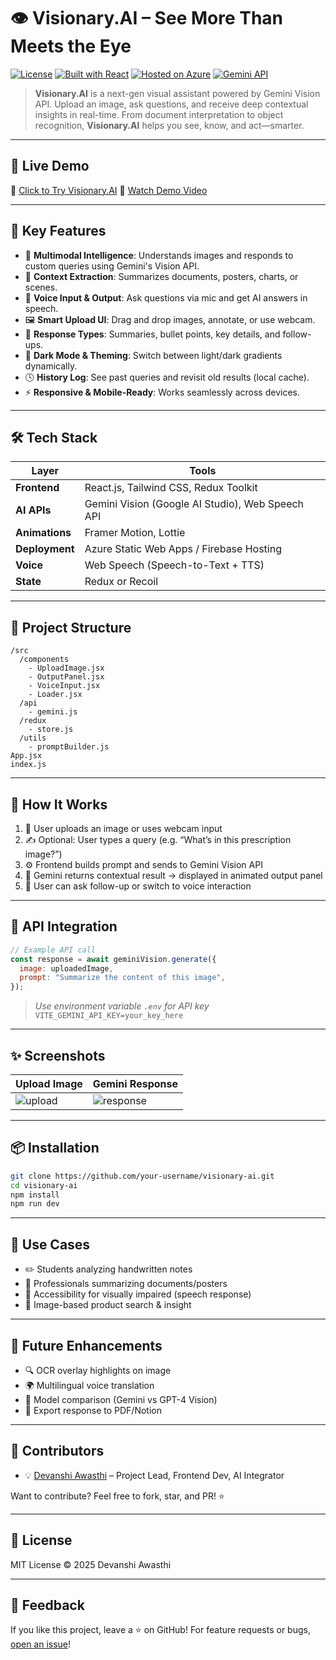 # 👁️ Visionary.AI – See More Than Meets the Eye

[![License](https://img.shields.io/badge/license-MIT-blue.svg)](#license)
[![Built with React](https://img.shields.io/badge/built%20with-React-blue)](#tech-stack)
[![Hosted on Azure](https://img.shields.io/badge/hosted%20on-Azure-blueviolet)](#deployment)
[![Gemini API](https://img.shields.io/badge/powered%20by-Gemini%20Vision-lightgreen)](#api-integration)

> **Visionary.AI** is a next-gen visual assistant powered by Gemini Vision API. Upload an image, ask questions, and receive deep contextual insights in real-time. From document interpretation to object recognition, **Visionary.AI** helps you see, know, and act—smarter.

---

## 🚀 Live Demo

🔗 [Click to Try Visionary.AI](#)
🎥 [Watch Demo Video](#)

---

## 📸 Key Features

* 🧠 **Multimodal Intelligence**: Understands images and responds to custom queries using Gemini's Vision API.
* 📄 **Context Extraction**: Summarizes documents, posters, charts, or scenes.
* 🎤 **Voice Input & Output**: Ask questions via mic and get AI answers in speech.
* 🖼️ **Smart Upload UI**: Drag and drop images, annotate, or use webcam.
* 🧾 **Response Types**: Summaries, bullet points, key details, and follow-ups.
* 🌙 **Dark Mode & Theming**: Switch between light/dark gradients dynamically.
* 🕓 **History Log**: See past queries and revisit old results (local cache).
* ⚡ **Responsive & Mobile-Ready**: Works seamlessly across devices.

---

## 🛠️ Tech Stack

| Layer          | Tools                                            |
| -------------- | ------------------------------------------------ |
| **Frontend**   | React.js, Tailwind CSS, Redux Toolkit            |
| **AI APIs**    | Gemini Vision (Google AI Studio), Web Speech API |
| **Animations** | Framer Motion, Lottie                            |
| **Deployment** | Azure Static Web Apps / Firebase Hosting         |
| **Voice**      | Web Speech (Speech-to-Text + TTS)                |
| **State**      | Redux or Recoil                                  |

---

## 📂 Project Structure

```
/src
  /components
    - UploadImage.jsx
    - OutputPanel.jsx
    - VoiceInput.jsx
    - Loader.jsx
  /api
    - gemini.js
  /redux
    - store.js
  /utils
    - promptBuilder.js
App.jsx
index.js
```

---

## 🧪 How It Works

1. 📄 User uploads an image or uses webcam input
2. ✍️ Optional: User types a query (e.g. “What’s in this prescription image?”)
3. ⚙️ Frontend builds prompt and sends to Gemini Vision API
4. 🧠 Gemini returns contextual result → displayed in animated output panel
5. 🔀 User can ask follow-up or switch to voice interaction

---

## 🔐 API Integration

```js
// Example API call
const response = await geminiVision.generate({
  image: uploadedImage,
  prompt: "Summarize the content of this image",
});
```

> *Use environment variable `.env` for API key*
> `VITE_GEMINI_API_KEY=your_key_here`

---

## ✨ Screenshots

| Upload Image                           | Gemini Response                            |
| -------------------------------------- | ------------------------------------------ |
| ![upload](./screenshots/upload-ui.png) | ![response](./screenshots/response-ui.png) |

---

## 📦 Installation

```bash
git clone https://github.com/your-username/visionary-ai.git
cd visionary-ai
npm install
npm run dev
```

---

## 🧐 Use Cases

* ✏️ Students analyzing handwritten notes
* 🧾 Professionals summarizing documents/posters
* 👃 Accessibility for visually impaired (speech response)
* 🍭 Image-based product search & insight

---

## 🤩 Future Enhancements

* 🔍 OCR overlay highlights on image
* 🌍 Multilingual voice translation
* 🧠 Model comparison (Gemini vs GPT-4 Vision)
* 🧾 Export response to PDF/Notion

---

## 🙌 Contributors

* 💡 [Devanshi Awasthi](https://github.com/DevanshiA29) – Project Lead, Frontend Dev, AI Integrator

Want to contribute? Feel free to fork, star, and PR! ⭐

---

## 📜 License

MIT License © 2025 Devanshi Awasthi

---

## 📢 Feedback

If you like this project, leave a ⭐ on GitHub!
For feature requests or bugs, [open an issue](#)!
